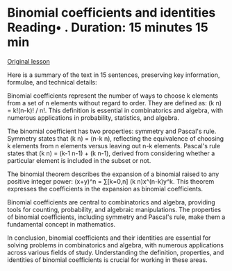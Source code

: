 # Binomial coefficients and identities Reading• . Duration: 15 minutes 15 min

[Original lesson](https://www.coursera.org/learn/uol-discrete-mathematics/supplement/gx44b/binomial-coefficients-and-identities)

Here is a summary of the text in 15 sentences, preserving key information, formulae, and technical details:

Binomial coefficients represent the number of ways to choose k elements from a set of n elements without regard to order. They are defined as: (k n) = k!(n-k)! / n!. This definition is essential in combinatorics and algebra, with numerous applications in probability, statistics, and algebra.

The binomial coefficient has two properties: symmetry and Pascal's rule. Symmetry states that (k n) = (n-k n), reflecting the equivalence of choosing k elements from n elements versus leaving out n-k elements. Pascal's rule states that (k n) = (k-1 n-1) + (k n-1), derived from considering whether a particular element is included in the subset or not.

The binomial theorem describes the expansion of a binomial raised to any positive integer power: (x+y)^n = ∑[k=0,n] (k n)x^(n-k)y^k. This theorem expresses the coefficients in the expansion as binomial coefficients.

Binomial coefficients are central to combinatorics and algebra, providing tools for counting, probability, and algebraic manipulations. The properties of binomial coefficients, including symmetry and Pascal's rule, make them a fundamental concept in mathematics.

In conclusion, binomial coefficients and their identities are essential for solving problems in combinatorics and algebra, with numerous applications across various fields of study. Understanding the definition, properties, and identities of binomial coefficients is crucial for working in these areas.

